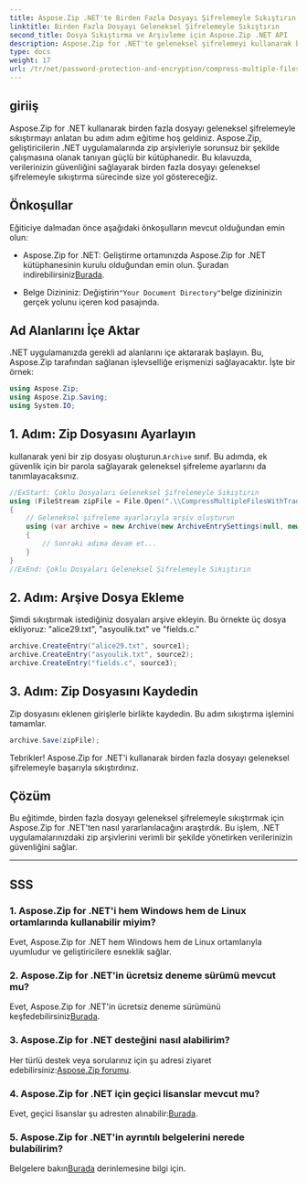 ```yaml
---
title: Aspose.Zip .NET'te Birden Fazla Dosyayı Şifrelemeyle Sıkıştırın
linktitle: Birden Fazla Dosyayı Geleneksel Şifrelemeyle Sıkıştırın
second_title: Dosya Sıkıştırma ve Arşivleme için Aspose.Zip .NET API
description: Aspose.Zip for .NET'te geleneksel şifrelemeyi kullanarak birden fazla dosyayı güvenli bir şekilde nasıl sıkıştıracağınızı öğrenin. .NET uygulamalarınızda veri korumasını geliştirin.
type: docs
weight: 17
url: /tr/net/password-protection-and-encryption/compress-multiple-files-traditional-encryption/
---
```


## giriiş

Aspose.Zip for .NET kullanarak birden fazla dosyayı geleneksel şifrelemeyle sıkıştırmayı anlatan bu adım adım eğitime hoş geldiniz. Aspose.Zip, geliştiricilerin .NET uygulamalarında zip arşivleriyle sorunsuz bir şekilde çalışmasına olanak tanıyan güçlü bir kütüphanedir. Bu kılavuzda, verilerinizin güvenliğini sağlayarak birden fazla dosyayı geleneksel şifrelemeyle sıkıştırma sürecinde size yol göstereceğiz.

## Önkoşullar

Eğiticiye dalmadan önce aşağıdaki önkoşulların mevcut olduğundan emin olun:

-  Aspose.Zip for .NET: Geliştirme ortamınızda Aspose.Zip for .NET kütüphanesinin kurulu olduğundan emin olun. Şuradan indirebilirsiniz[Burada](https://releases.aspose.com/zip/net/).

-  Belge Dizininiz: Değiştirin`"Your Document Directory"`belge dizininizin gerçek yolunu içeren kod pasajında.

## Ad Alanlarını İçe Aktar

.NET uygulamanızda gerekli ad alanlarını içe aktararak başlayın. Bu, Aspose.Zip tarafından sağlanan işlevselliğe erişmenizi sağlayacaktır. İşte bir örnek:

```csharp
using Aspose.Zip;
using Aspose.Zip.Saving;
using System.IO;
```

## 1. Adım: Zip Dosyasını Ayarlayın

 kullanarak yeni bir zip dosyası oluşturun.`Archive` sınıf. Bu adımda, ek güvenlik için bir parola sağlayarak geleneksel şifreleme ayarlarını da tanımlayacaksınız.

```csharp
//ExStart: Çoklu Dosyaları Geleneksel Şifrelemeyle Sıkıştırın
using (FileStream zipFile = File.Open(".\\CompressMultipleFilesWithTraditionalEncryption_out.zip", FileMode.Create))
{
    // Geleneksel şifreleme ayarlarıyla arşiv oluşturun
    using (var archive = new Archive(new ArchiveEntrySettings(null, new TraditionalEncryptionSettings("p@s$"))))
    {
        // Sonraki adıma devam et...
    }
}
//ExEnd: Çoklu Dosyaları Geleneksel Şifrelemeyle Sıkıştırın
```

## 2. Adım: Arşive Dosya Ekleme

Şimdi sıkıştırmak istediğiniz dosyaları arşive ekleyin. Bu örnekte üç dosya ekliyoruz: "alice29.txt", "asyoulik.txt" ve "fields.c."

```csharp
archive.CreateEntry("alice29.txt", source1);
archive.CreateEntry("asyoulik.txt", source2);
archive.CreateEntry("fields.c", source3);
```

## 3. Adım: Zip Dosyasını Kaydedin

Zip dosyasını eklenen girişlerle birlikte kaydedin. Bu adım sıkıştırma işlemini tamamlar.

```csharp
archive.Save(zipFile);
```

Tebrikler! Aspose.Zip for .NET'i kullanarak birden fazla dosyayı geleneksel şifrelemeyle başarıyla sıkıştırdınız.

## Çözüm

Bu eğitimde, birden fazla dosyayı geleneksel şifrelemeyle sıkıştırmak için Aspose.Zip for .NET'ten nasıl yararlanılacağını araştırdık. Bu işlem, .NET uygulamalarınızdaki zip arşivlerini verimli bir şekilde yönetirken verilerinizin güvenliğini sağlar.

---

## SSS

### 1. Aspose.Zip for .NET'i hem Windows hem de Linux ortamlarında kullanabilir miyim?

Evet, Aspose.Zip for .NET hem Windows hem de Linux ortamlarıyla uyumludur ve geliştiricilere esneklik sağlar.

### 2. Aspose.Zip for .NET'in ücretsiz deneme sürümü mevcut mu?

 Evet, Aspose.Zip for .NET'in ücretsiz deneme sürümünü keşfedebilirsiniz[Burada](https://releases.aspose.com/).

### 3. Aspose.Zip for .NET desteğini nasıl alabilirim?

 Her türlü destek veya sorularınız için şu adresi ziyaret edebilirsiniz:[Aspose.Zip forumu](https://forum.aspose.com/c/zip/37).

### 4. Aspose.Zip for .NET için geçici lisanslar mevcut mu?

 Evet, geçici lisanslar şu adresten alınabilir:[Burada](https://purchase.aspose.com/temporary-license/).

### 5. Aspose.Zip for .NET'in ayrıntılı belgelerini nerede bulabilirim?

Belgelere bakın[Burada](https://reference.aspose.com/zip/net/) derinlemesine bilgi için.
